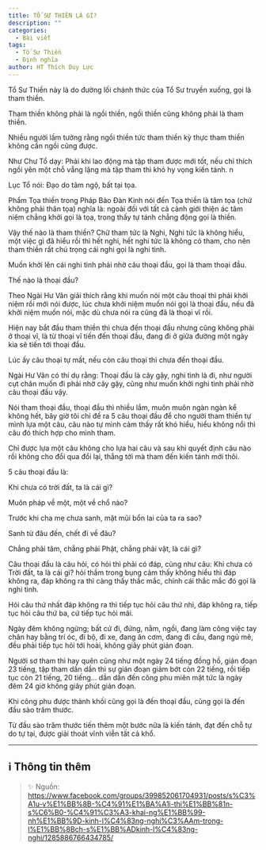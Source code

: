 ```yaml
---
title: TỔ SƯ THIỀN LÀ GÌ?
description: ""
categories:
  - Bài viết
tags:
  - Tổ Sư Thiền
  - Định nghĩa
author: HT Thích Duy Lực
---
```


Tổ Sư Thiền này là do đường lối chánh thức của Tổ Sư truyền xuống, gọi là tham thiền.

Tham thiền không phải là ngồi thiền, ngồi thiền cũng không phải là tham thiền.

Nhiều người lầm tưởng rằng ngồi thiền tức tham thiền kỳ thực tham thiền không cần ngồi cũng được.

Như Chư Tổ dạy: Phải khi lao động mà tập tham được mới tốt, nếu chỉ thích ngồi yên một chỗ vắng lặng mà tập tham thì khó hy vọng kiến tánh. n

Lục Tổ nói: Đạo do tâm ngộ, bất tại tọa.

Phẩm Tọa thiền trong Pháp Bảo Đàn Kinh nói đến Tọa thiền là tâm tọa (chứ không phải thân tọa) nghĩa là: ngoài đối với tất cả cảnh giới thiện ác tâm niệm chẳng khởi gọi là tọa, trong thấy tự tánh chẳng động gọi là thiền.

Vậy thế nào là tham thiền? Chữ tham tức là Nghi, Nghi tức là không hiểu, một việc gì đã hiểu rồi thì hết nghi, hết nghi tức là không có tham, cho nên tham thiền rất chú trọng cái nghi gọi là nghi tình.

Muốn khởi lên cái nghi tình phải nhờ câu thoại đầu, gọi là tham thoại đầu.

Thế nào là thoại đầu?

Theo Ngài Hư Vân giải thích rằng khi muốn nói một câu thoại thì phải khởi niệm rồi mới nói được, lúc chưa khởi niệm muốn nói gọi là thoại đầu, nếu đã khởi niệm muốn nói, mặc dù chưa nói ra cũng đã là thoại vĩ rồi.

Hiện nay bắt đầu tham thiền thì chưa đến thoại đầu nhưng cũng không phải ở thoại vĩ, là từ thoại vĩ tiến đến thoại đầu, đang đi ở giữa đường một ngày kia sẽ tiến tới thoại đầu.

Lúc ấy câu thoại tự mất, nếu còn câu thoại thì chưa đến thoại đầu.

Ngài Hư Vân có thí dụ rằng: Thoại đầu là cây gậy, nghi tình là đi, như người cụt chân muốn đi phải nhờ cây gậy, cũng như muốn khởi nghi tình phải nhờ câu thoại đầu vậy.

Nói tham thoại đầu, thoại đầu thì nhiều lắm, muôn muôn ngàn ngàn kể không hết, bây giờ tôi chỉ đề ra 5 câu thoại đầu để cho người tham thiền tự mình lựa một câu, câu nào tự mình cảm thấy rất khó hiểu, hiểu không nổi thì câu đó thích hợp cho mình tham.

Chỉ được lựa một câu không cho lựa hai câu và sau khi quyết định câu nào rồi không cho đổi qua đổi lại, thẳng tới mà tham đến kiến tánh mới thôi.

5 câu thoại đầu là:

Khi chưa có trời đất, ta là cái gì?

Muôn pháp về một, một về chổ nào?

Trước khi cha mẹ chưa sanh, mặt mũi bổn lai của ta ra sao?

Sanh từ đâu đến, chết đi về đâu?

Chẳng phải tâm, chẳng phải Phật, chẳng phải vật, là cái gì?

Câu thoại đầu là câu hỏi, có hỏi thì phải có đáp, cũng như câu: Khi chưa có Trời đất, ta là cái gì? hỏi thầm trong bụng cảm thấy không hiểu thì đáp không ra, đáp không ra thì càng thấy thắc mắc, chính cái thắc mắc đó gọi là nghi tình.

Hỏi câu thứ nhất đáp không ra thì tiếp tục hỏi câu thứ nhì, đáp không ra, tiếp tục hỏi câu thứ ba, cứ tiếp tục hỏi mãi.

Ngày đêm không ngừng; bất cứ đi, đứng, nằm, ngồi, đang làm công việc tay chân hay bằng trí óc, đi bộ, đi xe, đang ăn cơm, đang đi cầu, đang ngủ mê, đều phải tiếp tục hỏi tới hoài, không giây phút gián đoạn.

Người sơ tham thì hay quên cũng như một ngày 24 tiếng đồng hồ, gián đoạn 23 tiếng, tập tham dần dần thì sự gián đoạn giảm bớt còn 22 tiếng, rồi tiếp tục còn 21 tiếng, 20 tiếng... dần dần đến công phu miên mật tức là ngày đêm 24 giờ không giây phút gián đoạn.

Khi công phu được thành khối cũng gọi là đến thoại đầu, cũng gọi là đến đầu sào trăm thước.

Từ đầu sào trăm thước tiến thêm một bước nữa là kiến tánh, đạt đến chỗ tự do tự tại, được giải thoát vĩnh viễn tất cả khổ.

<hr class="blog-rule" />

## ℹ️ Thông tin thêm

> ✨ Nguồn: https://www.facebook.com/groups/399852061704931/posts/s%C3%A1u-v%E1%BB%8B-%C4%91%E1%BA%A1i-thi%E1%BB%81n-s%C6%B0-%C4%91%C3%A3-khai-ng%E1%BB%99-nh%E1%BB%9D-kinh-l%C4%83ng-nghi%C3%AAm-trong-l%E1%BB%8Bch-s%E1%BB%ADkinh-l%C4%83ng-nghi/1285886766434785/
